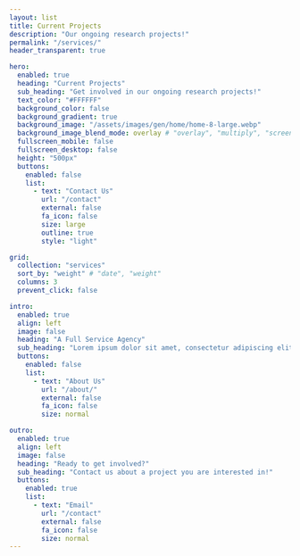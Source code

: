 ```yaml
---
layout: list
title: Current Projects
description: "Our ongoing research projects!"
permalink: "/services/"
header_transparent: true

hero:
  enabled: true
  heading: "Current Projects"
  sub_heading: "Get involved in our ongoing research projects!"
  text_color: "#FFFFFF"
  background_color: false
  background_gradient: true
  background_image: "/assets/images/gen/home/home-8-large.webp"
  background_image_blend_mode: overlay # "overlay", "multiply", "screen"
  fullscreen_mobile: false
  fullscreen_desktop: false
  height: "500px"
  buttons:
    enabled: false
    list:
      - text: "Contact Us"
        url: "/contact"
        external: false
        fa_icon: false
        size: large
        outline: true
        style: "light"

grid:
  collection: "services"
  sort_by: "weight" # "date", "weight"
  columns: 3
  prevent_click: false

intro:
  enabled: true
  align: left
  image: false
  heading: "A Full Service Agency"
  sub_heading: "Lorem ipsum dolor sit amet, consectetur adipiscing elit. Ut eget sapien in elit semper accumsan. Pellentesque accumsan ut tortor eu varius. Sed id tincidunt massa, ut egestas orci."
  buttons:
    enabled: false
    list:
      - text: "About Us"
        url: "/about/"
        external: false
        fa_icon: false
        size: normal

outro:
  enabled: true
  align: left
  image: false
  heading: "Ready to get involved?"
  sub_heading: "Contact us about a project you are interested in!"
  buttons:
    enabled: true
    list:
      - text: "Email"
        url: "/contact"
        external: false
        fa_icon: false
        size: normal
---
```

